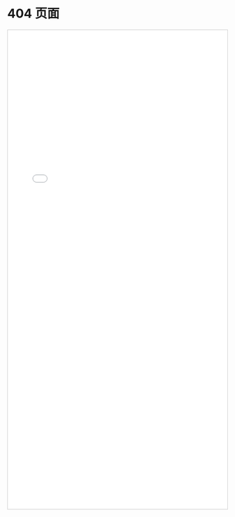 # 404 页面

<iframe width="100%" height="1100" src="/demos/business-components/dist/index.html?url=404" loading="lazy" style="border: solid 1px #ccc" />